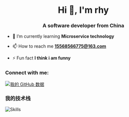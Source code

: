 <h1 align="center">Hi 👋, I'm rhy</h1>
<h3 align="center">A software developer from China</h3>

- 🌱 I’m currently learning **Microservice technology**

- 📫 How to reach me **15568566775@163.com**

- ⚡ Fun fact **I think i am funny**

<h3 align="left">Connect with me:</h3>

[![我的 GitHub 数据](https://github-readme-stats.vercel.app/api?username=rinnegan-hy&show_icons=true&theme=radical)](https://github.com/rinnegan-hy)

### 我的技术栈
![Skills](https://skillicons.dev/icons?i=java,idea,spring,redis,js)
